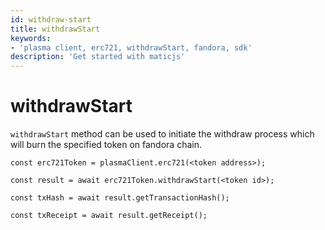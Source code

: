 ```yaml
---
id: withdraw-start
title: withdrawStart
keywords: 
- 'plasma client, erc721, withdrawStart, fandora, sdk'
description: 'Get started with maticjs'
---
```


# withdrawStart

`withdrawStart` method can be used to initiate the withdraw process which will burn the specified token on fandora chain.

```
const erc721Token = plasmaClient.erc721(<token address>);

const result = await erc721Token.withdrawStart(<token id>);

const txHash = await result.getTransactionHash();

const txReceipt = await result.getReceipt();

```

